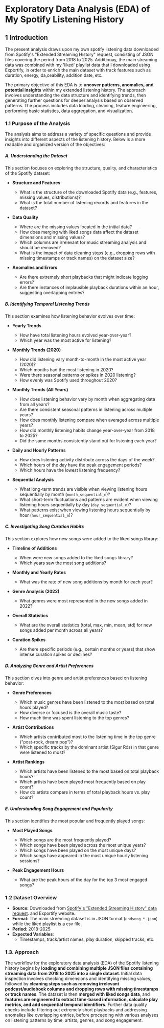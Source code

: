# **Exploratory Data Analysis (EDA) of My Spotify Listening History**
## **1 Introduction**

The present analysis draws upon my own spotify listening data downloaded from Spotify's "Extended Streaming History" request, consisting of JSON files covering the period from 2018 to 2025. Additionay, the main streaming data was combined with my 'liked' playlist data that I downloaded using Exportify, in order to enrich the main dataset with track features such as duration, energy, da,ceability, addition date, etc.

The primary objective of this EDA is to **uncover patterns, anomalies, and potential insights** within my extended listening history. The approach involves understanding the data structure and identifying trends, then generating further questions for deeper analysis based on observed patterns. The process includes data loading, cleaning, feature engineering, performing basic statistics, data aggregation, and visualization.

### **1.1 Purpose of the Analysis**

The analysis aims to address a variety of specific questions and provide insights into different aspects of the listening history. Below is a more readable and organized version of the objectives:

##### **A. Understanding the Dataset**
This section focuses on exploring the structure, quality, and characteristics of the Spotify dataset:
- **Structure and Features**  
  - What is the structure of the downloaded Spotify data (e.g., features, missing values, distributions)?  
  - What is the total number of listening records and features in the dataset?  

- **Data Quality**  
  - Where are the missing values located in the initial data?  
  - How does merging with liked songs data affect the dataset dimensions and missing values?  
  - Which columns are irrelevant for music streaming analysis and should be removed?  
  - What is the impact of data cleaning steps (e.g., dropping rows with missing timestamps or track names) on the dataset size?  

- **Anomalies and Errors**  
  - Are there extremely short playbacks that might indicate logging errors?  
  - Are there instances of implausible playback durations within an hour, suggesting overlapping entries?

 

##### **B. Identifying Temporal Listening Trends**
This section examines how listening behavior evolves over time:
- **Yearly Trends**  
  - How have total listening hours evolved year-over-year?  
  - Which year was the most active for listening?  

- **Monthly Trends (2020)**  
  - How did listening vary month-to-month in the most active year (2020)?  
  - Which months had the most listening in 2020?  
  - Were there seasonal patterns or spikes in 2020 listening?  
  - How evenly was Spotify used throughout 2020?  

- **Monthly Trends (All Years)**  
  - How does listening behavior vary by month when aggregating data from all years?  
  - Are there consistent seasonal patterns in listening across multiple years?  
  - How does monthly listening compare when averaged across multiple years?  
  - How did monthly listening habits change year-over-year from 2018 to 2025?  
  - Did the same months consistently stand out for listening each year?  

- **Daily and Hourly Patterns**  
  - How does listening activity distribute across the days of the week?  
  - Which hours of the day have the peak engagement periods?  
  - Which hours have the lowest listening frequency?  

- **Sequential Analysis**  
  - What long-term trends are visible when viewing listening hours sequentially by month (`month_sequential_n`)?  
  - What short-term fluctuations and patterns are evident when viewing listening hours sequentially by day (`day_sequential_n`)?  
  - What patterns exist when viewing listening hours sequentially by hour (`hour_sequential_n`)?


##### **C. Investigating Song Curation Habits**
This section explores how new songs were added to the liked songs library:
- **Timeline of Additions**  
  - When were new songs added to the liked songs library?  
  - Which years saw the most song additions?  

- **Monthly and Yearly Rates**  
  - What was the rate of new song additions by month for each year?  

- **Genre Analysis (2022)**  
  - What genres were most represented in the new songs added in 2022?  

- **Overall Statistics**  
  - What are the overall statistics (total, max, min, mean, std) for new songs added per month across all years?  

- **Curation Spikes**  
  - Are there specific periods (e.g., certain months or years) that show intense curation spikes or declines?

##### **D. Analyzing Genre and Artist Preferences**
This section dives into genre and artist preferences based on listening behavior:
- **Genre Preferences**  
  - Which music genres have been listened to the most based on total hours played?  
  - How diverse or focused is the overall music taste?  
  - How much time was spent listening to the top genres?  

- **Artist Contributions**  
  - Which artists contributed most to the listening time in the top genre ("post-rock, dream pop")?  
  - Which specific tracks by the dominant artist (Sigur Rós) in that genre were listened to most?  

- **Artist Rankings**  
  - Which artists have been listened to the most based on total playback hours?  
  - Which artists have been played most frequently based on play count?  
  - How do artists compare in terms of total playback hours vs. play count?
##### **E. Understanding Song Engagement and Popularity**
This section identifies the most popular and frequently played songs:
- **Most Played Songs**  
  - Which songs are the most frequently played?  
  - Which songs have been played across the most unique years?  
  - Which songs have been played on the most unique days?  
  - Which songs have appeared in the most unique hourly listening sessions?  

- **Peak Engagement Hours**  
  - What are the peak hours of the day for the top 3 most engaged songs?
### **1.2 Dataset Overview** 
- **Source**: Downloaded from [Spotify's "Extended Streaming History" data request](https://www.spotify.com/us/account/privacy/). and Exportify website.
- **Format**: The main streeming dataset is in JSON format (`endsong_*.json`) while the liked playlist is a csv file.
- **Period**: 2018-2025
- **Expected Variables**:  
  - Timestamps, track/artist names, play duration, skipped tracks, etc.  

### **1.3. Approach** 
The workflow for the exploratory data analysis (EDA) of the Spotify listening history begins by **loading and combining multiple JSON files containing streaming data from 2018 to 2025 into a single dataset**. Initial data inspection involves checking dimensions and identifying missing values, followed by **cleaning steps such as removing irrelevant podcast/audiobook columns** **and dropping rows with missing timestamps or track names**. The dataset is then **merged with liked songs data**, and **features are engineered to extract time-based information, calculate play metrics, and add sequential temporal identifiers**. Further data quality checks include filtering out extremely short playbacks and addressing anomalies like overlapping entries, before proceeding with various analyses on listening patterns by time, artists, genres, and song engagement.
